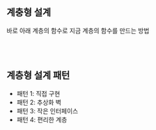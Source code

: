 ## 계충형 설계

바로 아래 계층의 함수로 지금 계층의 함수를 만드는 방법

<br />
<br />

## 계층형 설계 패턴

- 패턴 1: 직접 구현
- 패턴 2: 추상화 벽
- 패턴 3: 작은 인터페이스
- 패턴 4: 편리한 계층
